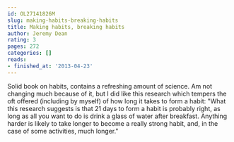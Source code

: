 ```yaml
---
id: OL27141826M
slug: making-habits-breaking-habits
title: Making habits, breaking habits
author: Jeremy Dean
rating: 3
pages: 272
categories: []
reads:
- finished_at: '2013-04-23'
---
```

Solid book on habits, contains a refreshing amount of science. Am not changing much because of it, but I did like this research which tempers the oft offered (including by myself) of how long it takes to form a habit: "What this research suggests is that 21 days to form a habit is probably right, as long as all you want to do is drink a glass of water after breakfast. Anything harder is likely to take longer to become a really strong habit, and, in the case of some activities, much longer."
